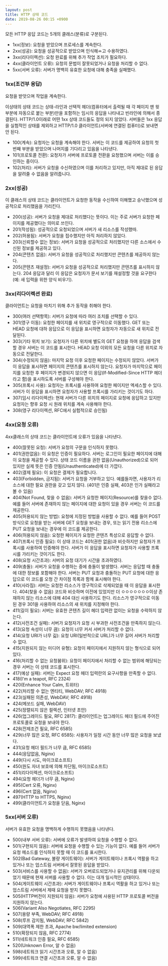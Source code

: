 ```yaml
---
layout: post
title: HTTP 상태 코드
date: 2019-08-26 00:15 +0900
---
```


모든 HTTP 응답 코드는 5개의 클래스(분류)로 구분된다.
- 1xx(정보): 요청을 받았으며 프로세스를 계속한다.
- 2xx(성공): 요청을 성공적으로 받았으며 인식해ㅆ고 수용하였다.
- 3xx(리다이렉션): 요청 완료를 위해 추가 작업 조치가 필요하다.
- 4xx(클라이언트 오류): 요청의 문법이 잘못되었거나 요청을 처리할 수 없다.
- 5xx(서버 오류): 서버가 명백히 유효한 요청에 대해 충족을 실패했다.

### 1xx(조건부 응답)
요청을 받앗으며 작업을 계속한다.

이상태의 상태 코드는 상태-라인과 선택적 헤더(컴퓨터에서 출력될 때 각 페이지 맨 윗부분에 자동으로 붙는 부분)만을 포함하는 임시의 응답을 나타내고 빈라인에 의해서 종결된다. HTTP/1.0이래로 어떤 1xx 상태 코드들도 정의 되지 않았다. 서버들은 1xx 응답을 실험적인 상태를 제외하고 HTTP/1.0 클라이언트(서버에 연결된 컴퓨터)로 보내면 안 된다.

- 100(계속): 요청자는 요청을 계속해야 한다. 서버는 이 코드를 제공하여 요청의 첫 번째 부분을 받았으며 나머지를 기다리고 있음을 나타낸다.
- 101(프로토콜 전환): 요청자가 서버에 프로토콜 전환을 요청했으며 서버는 이를 승인하는 중이다.
- 102(처리): 서버가 요청을 수신하였으며 이를 처리하고 있지만, 아직 제대로 된 응답을 알려줄 수 없음을 알려줍니다.

### 2xx(성공)
이 클래스의 상태 코드는 클라이언트가 요청한 동작을 수신하여 이해했고 승낙했으며 성공적으로 처리했음을 가리킨다.

- 200(성공): 서버가 요청을 제대로 처리했다는 뜻이다. 이는 주로 서버가 요청한 페이지를 제공했다는 의미로 쓰인다.
- 201(작성됨): 성공적으로 요청되었으며 서버가 새 리소스를 작성했따.
- 202(허용됨): 서버가 요청을 접수했지만 아직 처리하지 않았다.
- 203(신뢰할수 없는 정보): 서버가 요청을 성공적으로 처리했지만 다른 소스에서 수신된 정보를 제공하고 있다.
- 204(콘텐츠 없음): 서버가 요청을 성공적으로 처리했지만 콘텐츠를 제공하지 않는다.
- 205(콘텐츠 재설정): 서버가 요청을 성공적으로 처리했지만 콘텐츠를 표시하지 않는다. 204 응답과 달리 이 응답은 요청자가 문서 보기를 재설정할 것을 요구한다(예: 새 입력을 위한 양식 비우기).

### 3xx(리다이렉션 완료)
클라이언트는 요청을 마치기 위해 추가 동작을 취해야 한다.

- 300(여러 선택항목): 서버가 요청에 따라 여러 조치를 선택할 수 있다.
- 301(영구 이동): 요청한 페이지를 새 위치로 영구적으로 이동했다. GET 또는 HEAD 요청에 대하 응답으로 이 응답을 표시하면 요청자가 자동으로 새 위치로 전달된다.
- 303(기타 위치 보기): 요청자가 다른 위치에 별도의 GET 요청을 하여 응답을 검색할 경우 서버는 이 코드를 표시한다. HEAD 요청 이외의 모든 요청을 다른 위치로 자동으로 전달한다.
- 304(수정되지 않음): 마지막 요청 이후 요청한 페이지는 수정되지 않았다. 서버가 이 응답을 표시하면 페이지의 콘텐츠를 표시하지 않는다. 요청자가 마지막으로 페이지를 요청한 후 페이지가 변경되지 않으면 이 응답(If-Modified-Since HTTP 헤더라고 함)을 표시하도록 서버를 구성해야 한다.
- 305(프록시 사용): 요청자는 프록시를 사용하여 요청한 페이지만 엑세스할 수 있다. 서버가 이 응답을 표시하면 요청자가 사용할 프록시를 가리키는 것이기도 하다.
- 307(임시 리다이렉션): 현재 서버가 다른 위치의 페이지로 요청에 응답하고 있지만 요청자는 향후 요청 시 원래 위치를 계속 사용해야 한다.
- 308(영구 리다이렉션, RFC에서 실험적으로 승인됨)

### 4xx(요청 오류)
4xx클래스의 상태 코드는 클라이언트에 오류가 있음을 나타낸다.

- 400(잘못된 요청): 서버가 요청의 구문을 인식하지 못했다.
- 401(권한없음): 이 요청은 인증이 필요하다. 서버는 로그인이 필요한 페이지에 대해 이 요청을 제공할 수 있다. 상태 코드 이름을 권한 없음(Unauthorized)으로 되어 있지만 실제 뜻은 인증 안됨(Unauthenticated)에 더 가깝다.
- 402(결제 필요): 이 요청은 결제가 필요합니다.
- 403(Forbidden, 금지됨): 서버가 요청을 거부하고 있다. 예를들자면, 사용자가 리소스에 대한 필요 권한을 갖고 있지 않다. (401은 인증 실패, 403은 인가 실패라고 볼 수 있음)
- 404(Not Found, 찾을 수 없음): 서버가 요청한 페이지(Resource)를 찾을수 없다. 예를 들어 서버에 존재하지 않는 페이지에 대한 요청이 있을 경우 서버는 이 코드를 제공한다.
- 405(허용되지 않는 방법): 요청에 지정된 방법을 사용할 수 없다. 예를 들어 POST 방식으로 요청을 받는 서버에 GET 요청을 보내는 경우, 또는 읽기 전용 리소스에 PUT 요청을 보내는 경우에 이 코드를 제공한다.
- 406(허용되지 않음): 요청한 페이지가 요청한 콘텐츠 특성으로 응답할 수 없다.
- 407(프록시 인증 필요): 이 상태 코드는 401(권한 없음)과 비슷하지만 요청자가 프록시를 사용하여 인증해야 한다. 서버가 이 응답을 표시하면 요청자가 사용할 프록시를 가리키는 것이기도 한다.
- 408(요청 시간초과): 서버의 요청 대기가 시간을 초과하였다.
- 409(충돌): 서버가 요청을 수행하는 중에 충돌이 발생했다. 서버는 응답할 때 충돌에 대한 정보를 포함해야 한다. 서버는 PUT 요청과 충돌하는 PUT 요청에 대한 응답으로 이 코드를 오청 간 차이점 목록과 함께 표시해야 한다.
- 410(사라짐): 서버는 요청한 리소스가 영구적으로 삭제되었을 때 이 응답을 표시한다. 404(찾을 수 없음) 코드와 비슷하며 이전에 있었지만 더 ㅇㅇㅇㅇㅇㅇㅇ이상 존재하지 않는 리소스에 대해 404 대신 사용하기도 한다. 리소스가 영구적으로 이동된 경우 301을 사용하여 리소스의 새 위치를 지정해야 한다.
- 411(길이 필요): 서버는 유효한 콘텐츠 길이 헤더 입력란 없이는 요청을 수락하지 않는다.
- 412(사전조건 실패): 서버가 요청자가 요청 시 부과한 사전조건을 만족하지 않는다.
- 413(요청 속성이 너무 큼): 요청이 너무 커서 서버가 처리할 수 없다.
- 414(요청 URI가 너무 긺): 요청 URI(일반적으로 URL)가 너무 길어 서버가 처리할 수 없다.
- 415(지원되지 않는 미디어 유형): 요청이 페이지에서 지원하지 않는 형식으로 되어 있다.
- 416(처리할 수 없는 요청붐위): 요청이 페이지에서 처리할 수 없는 범위에 해당되는 경우 서버는 이 상태 코드를 표시한다.
- 417(예상 실패): 서버는 Expect 요청 헤더 입력란의 요구사항을 만족할 수 없다.
- 418(I'm a teapot, RFC 2324)
- 420(Enhance Your Calm, 트위터)
- 422(처리할 수 없는 엔티티, WebDAV; RFC 4918)
- 423(실패된 의존성, WebDAV; RFC 4918)
- 424(메쏘드 실패, WebDAV)
- 425(정렬되지 않은 컬렉션, 인터넷 초안)
- 426(업그레이드 필요, RFC 2817): 클라이언트는 업그레이드 헤더 필드에 주어진 프로토콜로 요청을 보내야 한다.
- 428(전제조건 필요, RFC 6585)
- 429(너무 많은 요청, RFC 6585): 사용자가 일정 시간 동안 너무 많은 요청을 보냈다.
- 431(요청 헤더 필드가 너무 큼, RFC 6585)
- 444(응답없음, Nginx)
- 449(다시 시도, 마이크로소프트)
- 450(원도 자녀 보호에 의해 차단됨, 마이크로소프트)
- 451(리다이렉션, 마이크로소프트)
- 494(요청 헤더가 너무 큼, Nginx)
- 495(Cert 오류, Nginx)
- 496(Cert 없음, Nginx)
- 497(HTTP to HTTPS, Nginx)
- 499(클라이언트가 요청을 닫음, Nginx)

### 5xx(서버 오류)
서버가 유효한 요청을 명백하게 수행하지 못했음을 나타낸다.

- 500(내부 서버 오류): 서버에 오류가 발생하여 요청을 수행할 수 없다.
- 501(구현되지 않음): 서버에 요청을 수행할 수 있는 기능이 없다. 예를 들어 서버가 요청 메소드를 인식하지 못할 때 이 코드를 표시한다.
- 502(Bad Gateway, 불량 게이트웨이): 서버가 게이트웨이나 프록시 역활을 하고 있거나 또는 업스트림 서버에서 잘못된 응답을 받았다.
- 503(서비스를 사용할 수 없음): 서버가 오버로드되었거나 유지관리를 위해 다운되었기 때문에 현재 서버를 사용할 수 없다. 이는 대개 일시적인 상태이다.
- 504(게이트웨이 시간초과): 서버가 게이트웨이나 프록시 역활을 하고 있거나 또는 업스트림 서버에서 제때 요청을 받지 못했다.
- 505(HTTP버전이 지원되지 않음): 서버가 요청에 사용된 HTTP 프로토콜 버전을 지원하지 않는다.
- 506(Variant Also Negotiates, RFC 2295)
- 507(용량 부족, WebDAV; RFC 4918)
- 508(루프 감지됨, WebDAV; RFC 5842)
- 509(대역폭 제한 초과, Apache bw/limited extension)
- 510(확장되지 않음, RFC 2774)
- 511(네트워크 인증 필요, RFC 6585)
- 520(Unknown Error, 알 수 없음)
- 598(네트워크 읽기 시간초과 오류, 알 수 없음)
- 599(네트워크 연결 시간초과 오류, 알 수 없음)